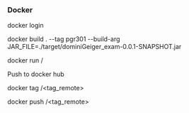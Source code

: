 


**<h3>Docker</h3>** 

docker login 

docker build . --tag pgr301 --build-arg JAR_FILE=./target/dominiGeiger_exam-0.0.1-SNAPSHOT.jar

docker run <tag>/<repo>

Push to docker hub


docker tag <tag> <username>/<tag_remote>

docker push <username>/<tag_remote>
